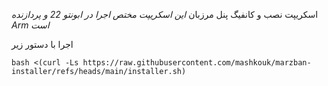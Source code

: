 اسکریپت نصب و کانفیگ پنل مرزبان *این اسکریپت مختص اجرا در ابونتو 22 و پردازنده Arm است*

اجرا با دستور زیر

```
bash <(curl -Ls https://raw.githubusercontent.com/mashkouk/marzban-installer/refs/heads/main/installer.sh)
```
